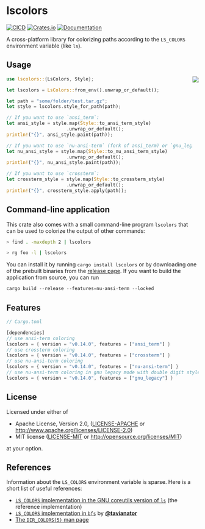 # lscolors

[![CICD](https://github.com/sharkdp/lscolors/actions/workflows/CICD.yml/badge.svg)](https://github.com/sharkdp/lscolors/actions/workflows/CICD.yml)
[![Crates.io](https://img.shields.io/crates/v/lscolors.svg)](https://crates.io/crates/lscolors)
[![Documentation](https://docs.rs/lscolors/badge.svg)](https://docs.rs/lscolors)

A cross-platform library for colorizing paths according to the `LS_COLORS` environment variable (like `ls`).

## Usage

<img src="https://i.imgur.com/RE4Ont5.png" align="right">

```rust
use lscolors::{LsColors, Style};

let lscolors = LsColors::from_env().unwrap_or_default();

let path = "some/folder/test.tar.gz";
let style = lscolors.style_for_path(path);

// If you want to use `ansi_term`:
let ansi_style = style.map(Style::to_ansi_term_style)
                      .unwrap_or_default();
println!("{}", ansi_style.paint(path));

// If you want to use `nu-ansi-term` (fork of ansi_term) or `gnu_legacy`:
let nu_ansi_style = style.map(Style::to_nu_ansi_term_style)
                      .unwrap_or_default();
println!("{}", nu_ansi_style.paint(path));

// If you want to use `crossterm`:
let crossterm_style = style.map(Style::to_crossterm_style)
                      .unwrap_or_default();
println!("{}", crossterm_style.apply(path));
```

## Command-line application

This crate also comes with a small command-line program `lscolors` that
can be used to colorize the output of other commands:

```bash
> find . -maxdepth 2 | lscolors

> rg foo -l | lscolors
```

You can install it by running `cargo install lscolors` or by downloading one
of the prebuilt binaries from the [release page](https://github.com/sharkdp/lscolors/releases).
If you want to build the application from source, you can run

```rs
cargo build --release --features=nu-ansi-term --locked
```

## Features

```rust
// Cargo.toml

[dependencies]
// use ansi-term coloring
lscolors = { version = "v0.14.0", features = ["ansi_term"] }
// use crossterm coloring
lscolors = { version = "v0.14.0", features = ["crossterm"] }
// use nu-ansi-term coloring
lscolors = { version = "v0.14.0", features = ["nu-ansi-term"] }
// use nu-ansi-term coloring in gnu legacy mode with double digit styles
lscolors = { version = "v0.14.0", features = ["gnu_legacy"] }
```

## License

Licensed under either of

* Apache License, Version 2.0, ([LICENSE-APACHE](LICENSE-APACHE) or http://www.apache.org/licenses/LICENSE-2.0)
* MIT license ([LICENSE-MIT](LICENSE-MIT) or http://opensource.org/licenses/MIT)

at your option.

## References

Information about the `LS_COLORS` environment variable is sparse. Here is a short list of useful references:

* [`LS_COLORS` implementation in the GNU coreutils version of `ls`](https://github.com/coreutils/coreutils/blob/17983b2cb3bccbb4fa69691178caddd99269bda9/src/ls.c#L2507-L2647) (the reference implementation)
* [`LS_COLORS` implementation in `bfs`](https://github.com/tavianator/bfs/blob/2.6/src/color.c#L556) by [**@tavianator**](https://github.com/tavianator)
* [The `DIR_COLORS(5)` man page](https://linux.die.net/man/5/dir_colors)
